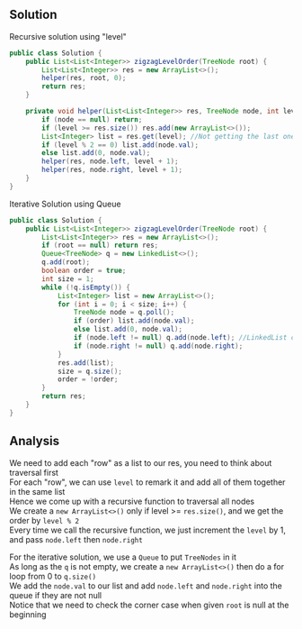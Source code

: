 ## Solution 
Recursive solution using "level"

```java
public class Solution {
    public List<List<Integer>> zigzagLevelOrder(TreeNode root) {
        List<List<Integer>> res = new ArrayList<>();
        helper(res, root, 0);
        return res;
    }

    private void helper(List<List<Integer>> res, TreeNode node, int level) {
        if (node == null) return;
        if (level >= res.size()) res.add(new ArrayList<>());
        List<Integer> list = res.get(level); //Not getting the last one, cause we do left and right separately
        if (level % 2 == 0) list.add(node.val);
        else list.add(0, node.val);
        helper(res, node.left, level + 1);
        helper(res, node.right, level + 1);
    }
}
```

Iterative Solution using Queue

```java
public class Solution {
    public List<List<Integer>> zigzagLevelOrder(TreeNode root) {
        List<List<Integer>> res = new ArrayList<>();
        if (root == null) return res;
        Queue<TreeNode> q = new LinkedList<>();
        q.add(root);
        boolean order = true;
        int size = 1;
        while (!q.isEmpty()) {
            List<Integer> list = new ArrayList<>();
            for (int i = 0; i < size; i++) {
                TreeNode node = q.poll();
                if (order) list.add(node.val);
                else list.add(0, node.val); 
                if (node.left != null) q.add(node.left); //LinkedList call "add()" not "push()"
                if (node.right != null) q.add(node.right);
            }
            res.add(list);
            size = q.size();
            order = !order;
        }
        return res;
    }
}
```

## Analysis 
We need to add each "row" as a list to our res, you need to think about traversal first   
For each "row", we can use `level` to remark it and add all of them together in the same list    
Hence we come up with a recursive function to traversal all nodes  
We create a `new ArrayList<>()` only if level >= `res.size()`, and we get the order by `level % 2`  
Every time we call the recursive function, we just increment the `level` by 1, and pass `node.left` then `node.right`

For the iterative solution, we use a `Queue` to put `TreeNodes` in it   
As long as the `q` is not empty, we create a `new ArrayList<>()` then do a for loop from 0 to `q.size()`   
We add the `node.val` to our list and add `node.left` and `node.right` into the queue if they are not null  
Notice that we need to check the corner case when given `root` is null at the beginning 



